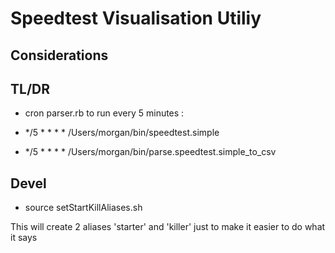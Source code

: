 # Speedtest Visualisation Utiliy

## Considerations

## TL/DR

- cron parser.rb to run every 5 minutes : 

- */5 * * * * /Users/morgan/bin/speedtest.simple

- */5 * * * * /Users/morgan/bin/parse.speedtest.simple_to_csv


## Devel

* source setStartKillAliases.sh

This will create 2 aliases 'starter' and 'killer' just to make it easier to do what it says


